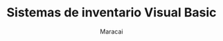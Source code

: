 ---
publishDate: 2025-05-05T00:00:00Z
author: Maracai
title: Sistemas de inventario Visual Basic
excerpt: En Maracai confiaron en nosotros para desarrollar su sistema de inventario en Visual Basic. Creamos una solución a medida que optimizó el control de existencias y agilizó sus procesos internos.
image: https://plus.unsplash.com/premium_photo-1666274788674-8bbc064ecad1?q=80&w=1470&auto=format&fit=crop&ixlib=rb-4.0.3&ixid=M3wxMjA3fDB8MHxwaG90by1wYWdlfHx8fGVufDB8fHx8fA%3D%3D
category: Proyectos
tags:
  - Visual Basic
  - VS Code
metadata:
  canonical: https://xperiencia.com.co/
---